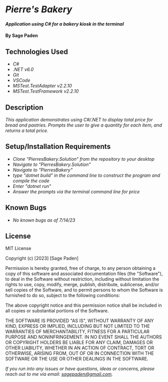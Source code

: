 # _Pierre's Bakery_

#### _Application using C# for a bakery kiosk in the terminal_

#### By **Sage Paden**

## Technologies Used

* _C#_
* _.NET v6.0_
* _Git_
* _VSCode_
* _MSTest.TestAdapter v2.2.10_
* _MSTest.TestFramework v2.2.10_

## Description

_This application demonstrates using C#/.NET to display total price for bread and pastries. Prompts the user to give a quantity for each item, and returns a total price._

## Setup/Installation Requirements

* _Clone “PierresBakery.Solution“ from the repository to your desktop_
* _Navigate to "PierresBakery.Solution"_
* _Navigate to "PierresBakery"_
* _type "dotnet build" in the command line to construct the program and compile the code_
* _Enter "dotnet run"_
* _Answer the prompts via the terminal command line for price_

## Known Bugs

* _No known bugs as of 7/14/23_

## License

MIT License

Copyright (c) [2023] [Sage Paden]

Permission is hereby granted, free of charge, to any person obtaining a copy
of this software and associated documentation files (the "Software"), to deal
in the Software without restriction, including without limitation the rights
to use, copy, modify, merge, publish, distribute, sublicense, and/or sell
copies of the Software, and to permit persons to whom the Software is
furnished to do so, subject to the following conditions:

The above copyright notice and this permission notice shall be included in all
copies or substantial portions of the Software.

THE SOFTWARE IS PROVIDED "AS IS", WITHOUT WARRANTY OF ANY KIND, EXPRESS OR
IMPLIED, INCLUDING BUT NOT LIMITED TO THE WARRANTIES OF MERCHANTABILITY,
FITNESS FOR A PARTICULAR PURPOSE AND NONINFRINGEMENT. IN NO EVENT SHALL THE
AUTHORS OR COPYRIGHT HOLDERS BE LIABLE FOR ANY CLAIM, DAMAGES OR OTHER
LIABILITY, WHETHER IN AN ACTION OF CONTRACT, TORT OR OTHERWISE, ARISING FROM,
OUT OF OR IN CONNECTION WITH THE SOFTWARE OR THE USE OR OTHER DEALINGS IN THE
SOFTWARE.

_If you run into any issues or have questions, ideas or concerns, please reach out to me via email: sagepaden@gmail.com._